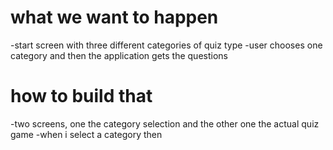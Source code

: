 # what we want to happen 
-start screen with three different categories of quiz type 
-user chooses one category and then the application gets the questions

# how to build that 
-two screens, one the category selection and the other one the actual quiz game 
-when i select a category then 